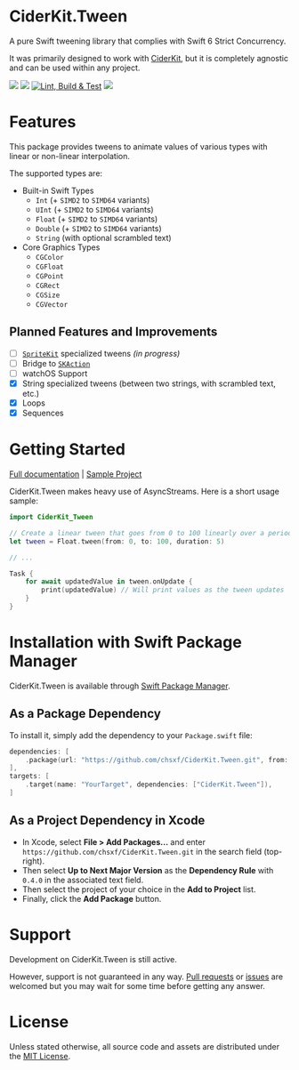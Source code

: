 # CiderKit.Tween

A pure Swift tweening library that complies with Swift 6 Strict Concurrency.

It was primarily designed to work with [CiderKit](https://github.com/chsxf/CiderKit), but it is completely agnostic and can be used within any project.

![](https://img.shields.io/badge/Platforms-macOS%2014%2B%20%7C%20iOS%2013%2B%20%7C%20iPadOS%2013%2B%20%7C%20tvOS%2013%2B%20%7C%20visionOS%201%2B-orange)
![](https://img.shields.io/badge/Swift-6.2%20%7C%206.1%20%7C%206.0-orange)
[![Lint, Build & Test](https://github.com/chsxf/CiderKit.Tween/actions/workflows/swift.yml/badge.svg)](https://github.com/chsxf/CiderKit.Tween/actions/workflows/swift.yml)
[![](https://img.shields.io/badge/gitmoji-%20😜%20😍-FFDD67.svg)](https://gitmoji.dev/)

# Features

This package provides tweens to animate values of various types with linear or non-linear interpolation.

The supported types are:

- Built-in Swift Types
    - `Int` (+ `SIMD2` to `SIMD64` variants)
    - `UInt` (+ `SIMD2` to `SIMD64` variants)
    - `Float` (+ `SIMD2` to `SIMD64` variants)
    - `Double` (+ `SIMD2` to `SIMD64` variants)
    - `String` (with optional scrambled text)
- Core Graphics Types
    - `CGColor`
    - `CGFloat` 
    - `CGPoint`
    - `CGRect`
    - `CGSize`
    - `CGVector`

## Planned Features and Improvements

- [ ] [`SpriteKit`](https://developer.apple.com/documentation/spritekit) specialized tweens _(in progress)_
- [ ] Bridge to [`SKAction`](https://developer.apple.com/documentation/spritekit/skaction)
- [ ] watchOS Support
- [X] String specialized tweens (between two strings, with scrambled text, etc.)
- [X] Loops
- [X] Sequences

# Getting Started

[Full documentation](https://chsxf.github.io/CiderKit.Tween/documentation/ciderkit_tween/) | [Sample Project](https://github.com/chsxf/CiderKit.Tween.Sample)

CiderKit.Tween makes heavy use of AsyncStreams. Here is a short usage sample:

```swift
import CiderKit_Tween

// Create a linear tween that goes from 0 to 100 linearly over a period of 5 seconds
let tween = Float.tween(from: 0, to: 100, duration: 5)

// ...

Task {
    for await updatedValue in tween.onUpdate {
        print(updatedValue) // Will print values as the tween updates
    }
}
```

# Installation with Swift Package Manager

CiderKit.Tween is available through [Swift Package Manager](https://github.com/apple/swift-package-manager).

## As a Package Dependency

To install it, simply add the dependency to your `Package.swift` file:

```swift
dependencies: [
    .package(url: "https://github.com/chsxf/CiderKit.Tween.git", from: "0.4.0"),
],
targets: [
    .target(name: "YourTarget", dependencies: ["CiderKit.Tween"]),
]
```

## As a Project Dependency in Xcode

- In Xcode, select **File > Add Packages...** and enter `https://github.com/chsxf/CiderKit.Tween.git` in the search field (top-right). 
- Then select **Up to Next Major Version** as the **Dependency Rule** with `0.4.0` in the associated text field.
- Then select the project of your choice in the **Add to Project** list.
- Finally, click the **Add Package** button.

# Support

Development on CiderKit.Tween is still active.

However, support is not guaranteed in any way. [Pull requests](https://github.com/chsxf/CiderKit.Tween/pulls) or [issues](https://github.com/chsxf/CiderKit.Tween/issues) are welcomed but you may wait for some time before getting any answer.

# License

Unless stated otherwise, all source code and assets are distributed under the [MIT License](LICENSE).
